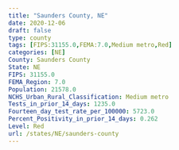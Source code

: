 ```yaml
---
title: "Saunders County, NE"
date: 2020-12-06
draft: false
type: county
tags: [FIPS:31155.0,FEMA:7.0,Medium metro,Red]
categories: [NE]
County: Saunders County
State: NE
FIPS: 31155.0
FEMA_Region: 7.0
Population: 21578.0
NCHS_Urban_Rural_Classification: Medium metro
Tests_in_prior_14_days: 1235.0
Fourteen_day_test_rate_per_100000: 5723.0
Percent_Positivity_in_prior_14_days: 0.262
Level: Red
url: /states/NE/saunders-county
---
```



